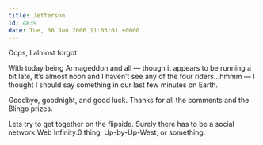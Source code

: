 ```yaml
---
title: Jefferson.
id: 4839
date: Tue, 06 Jun 2006 11:03:01 +0000
---
```


Oops, I almost forgot.  

With today being Armageddon and all — though it appears to be running a bit late, It’s almost noon and I haven’t see any of the four riders…hmmm — I thought I should say something in our last few minutes on Earth.  

Goodbye, goodnight, and good luck. Thanks for all the comments and the Blingo prizes.  

Lets try to get together on the flipside. Surely there has to be a social network Web Infinity.0 thing, Up-by-Up-West, or something.





